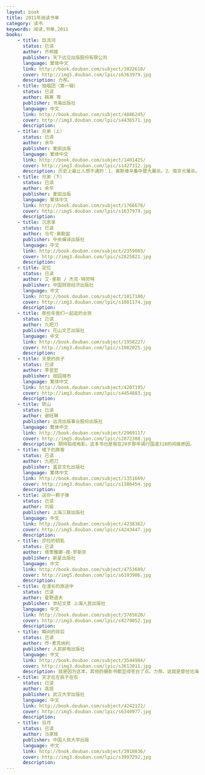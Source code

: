 ```yaml
---
layout: book
title: 2011年阅读书单
category: 读书
keywords: 阅读,书单,2011
books: 
    - title: 巨流河
      status: 已读
      author: 齐邦媛
      publisher: 天下远见出版股份有限公司
      language: 繁体中文
      link: http://book.douban.com/subject/3822618/
      cover: http://img5.douban.com/lpic/s6363979.jpg
      description: 力荐。
    - title: 独唱团（第一辑）
      status: 已读
      author: 韩寒 等
      publisher: 书海出版社
      language: 中文
      link: http://book.douban.com/subject/4886245/
      cover: http://img3.douban.com/lpic/s4436571.jpg
      description:
    - title: 兄弟（上）
      status: 已读
      author: 余华
      publisher: 麦田出版
      language: 繁体中文
      link: http://book.douban.com/subject/1401425/
      cover: http://img3.douban.com/lpic/s1427312.jpg
      description: 历史上最让人想不通的：1、奥斯维辛集中营大屠杀。2、南京大屠杀。3、苏联肃清。4、文化大革命
    - title: 兄弟（下）
      status: 已读
      author: 余华
      publisher: 麦田出版
      language: 繁体中文
      link: http://book.douban.com/subject/1766678/
      cover: http://img5.douban.com/lpic/s1637979.jpg
      description: 
    - title: 沉思录
      status: 已读
      author: 马可·奥勒留 
      publisher: 中央编译出版社
      language: 中文
      link: http://book.douban.com/subject/2359003/
      cover: http://img3.douban.com/lpic/s2825021.jpg
      description: 
    - title: 定位
      status: 已读
      author: 艾·里斯 / 杰克·特劳特 
      publisher: 中国财政经济出版社
      language: 中文
      link: http://book.douban.com/subject/1017180/
      cover: http://img3.douban.com/lpic/s1081174.jpg
      description: 
    - title: 那些年我们一起追的女孩
      status: 已读
      author: 九把刀
      publisher: 花山文艺出版社
      language: 中文
      link: http://book.douban.com/subject/1958227/
      cover: http://img3.douban.com/lpic/s1982025.jpg
      description:
    - title: 天使的孩子
      status: 已读
      author: 李昱宏
      publisher: 田园城市
      language: 繁体中文
      link: http://book.douban.com/subject/4207195/
      cover: http://img3.douban.com/lpic/s4454883.jpg
      description:
    - title: 转山
      status: 已读
      author: 谢旺琳
      publisher: 远流出版事业股份出版社
      language: 繁体中文
      link: http://book.douban.com/subject/2969117/
      cover: http://img5.douban.com/lpic/s2872388.jpg
      description: 期待拍成电影。这本书也是我在20岁那年骑行国道318的间接原因。
    - title: 楼下的房客
      status: 已读
      author: 九把刀
      publisher: 盖亚文化出版社
      language: 繁体中文
      link: http://book.douban.com/subject/1351669/
      cover: http://img3.douban.com/lpic/s1386454.jpg
      description: 
    - title: 送你一颗子弹
      status: 已读
      author: 刘瑜
      publisher: 上海三联出版社
      language: 中文
      link: http://book.douban.com/subject/4238362/
      cover: http://img5.douban.com/lpic/s4243447.jpg
      description: 
    - title: 莎拉的钥匙
      status: 已读
      author: 塔季雅娜·德·罗斯奈 
      publisher: 新星出版社
      language: 中文
      link: http://book.douban.com/subject/4753689/
      cover: http://img5.douban.com/lpic/s6193906.jpg
      description: 
    - title: 在漫长的旅途中
      status: 已读
      author: 星野道夫
      publisher: 世纪文景 上海人民出版社
      language: 中文
      link: http://book.douban.com/subject/3765620/
      cover: http://img3.douban.com/lpic/s4279052.jpg
      description: 
    - title: 瞬间的背后
      status: 已读
      author: 乔·麦克纳利 
      publisher: 人民邮电出版社
      language: 中文
      link: http://book.douban.com/subject/3544984/
      cover: http://img3.douban.com/lpic/s3613011.jpg
      description: 就是因为这本，其他的摄影书都显得苍白了点。力荐。这就是曾经沧海。
    - title: 天才在左疯子在右
      status: 已读
      author: 高铭
      publisher: 武汉大学出版社
      language: 中文
      link: http://book.douban.com/subject/4242172/
      cover: http://img5.douban.com/lpic/s6340977.jpg
      description: 
    - title: 日月
      status: 已读
      author: 马家辉
      publisher: 中国人民大学出版
      language: 中文
      link: http://book.douban.com/subject/3918036/
      cover: http://img3.douban.com/lpic/s3997292.jpg
      description:
---
```

